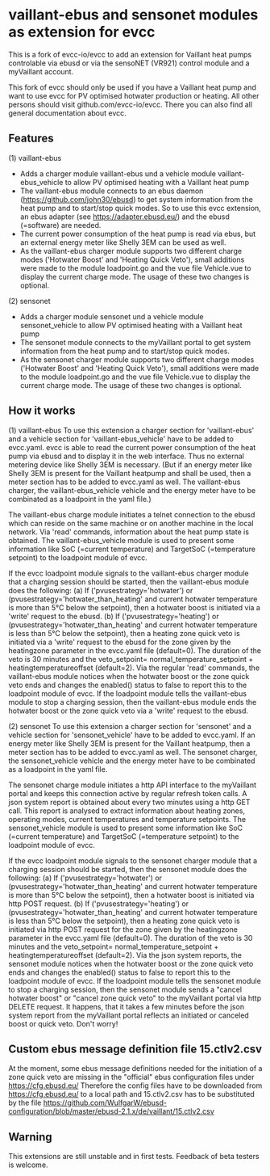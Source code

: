 # vaillant-ebus and sensonet modules as extension for evcc 

This is a fork of evcc-io/evcc to add an extension for Vaillant heat pumps controlable via ebusd or via the sensoNET (VR921) control module and a myVaillant account.

This fork of evcc should only be used if you have a Vaillant heat pump and want to use evcc for PV optimised hotwater production or heating.
All other persons should visit github.com/evcc-io/evcc. There you can also find all general documentation about evcc.

## Features
(1) vaillant-ebus
- Adds a charger module vaillant-ebus und a vehicle module vaillant-ebus_vehicle to allow PV optimised heating with a Vaillant heat pump
- The vaillant-ebus module connects to an ebus daemon (https://github.com/john30/ebusd) to get system information from the heat pump and to start/stop quick modes. So to use this evcc extension, an ebus adapter (see https://adapter.ebusd.eu/) and the ebusd (=software) are needed. 
- The current power consumption of the heat pump is read via ebus, but an external energy meter like Shelly 3EM can be used as well.
- As the vaillant-ebus charger module supports two different charge modes ('Hotwater Boost' and 'Heating Quick Veto'), small additions were made to the
  module loadpoint.go and the vue file Vehicle.vue to display the current charge mode. The usage of these two changes is optional. 

(2) sensonet
- Adds a charger module sensonet und a vehicle module sensonet_vehicle to allow PV optimised heating with a Vaillant heat pump
- The sensonet module connects to the myVaillant portal to get system information from the heat pump and to start/stop quick modes.
- As the sensonet charger module supports two different charge modes ('Hotwater Boost' and 'Heating Quick Veto'), small additions were made to the
  module loadpoint.go and the vue file Vehicle.vue to display the current charge mode. The usage of these two changes is optional. 

## How it works
(1) vaillant-ebus
To use this extension a charger section for 'vaillant-ebus' and a vehicle section for 'vaillant-ebus_vehicle' have to be added to evcc.yaml. 
evcc is able to read the current power consumption of the heat pump via ebusd and to display it in the web interface. Thus no external metering device like Shelly 3EM is necessary. (But if an energy meter like Shelly 3EM is present for the Vaillant heatpump and shall be used, then a meter section has to be added to evcc.yaml as well. The vaillant-ebus charger, the vaillant-ebus_vehicle vehicle and the energy meter have to be combinated as a loadpoint in the yaml file.)

The vaillant-ebus charge module initiates a telnet connection to the ebusd which can reside on the same machine or on another machine in the local network. Via 'read' commands, information about the heat pump state is obtained. The vaillant-ebus_vehicle module is used to present some information like SoC (=current temperature) and TargetSoC (=temperature setpoint) to the loadpoint module of evcc.

If the evcc loadpoint module signals to the vaillant-ebus charger module that a charging session should be started, then the vaillant-ebus module does the following:
   (a) If ('pvusestrategy='hotwater') or (pvusestrategy='hotwater_than_heating' and current hotwater temperature is more than 5°C below the setpoint), then a hotwater boost is initiated via a 'write' request to the ebusd.
   (b) If ('pvusestrategy='heating') or (pvusestrategy='hotwater_than_heating' and current hotwater temperature is less than 5°C below the setpoint), then
         a heating zone quick veto is initiated via a 'write' request to the ebusd for the zone given by the heatingzone parameter in the evcc.yaml file (default=0). 
        The duration of the veto is 30 minutes and the veto_setpoint= normal_temperature_setpoint + heatingtemperatureoffset (default=2).
Via the regular 'read' commands, the vaillant-ebus module notices when the hotwater boost or the zone quick veto ends and changes the enabled() status to false to report this to the loadpoint module of evcc.
If the loadpoint module tells the vaillant-ebus module to stop a charging session, then the vaillant-ebus module ends the hotwater boost or the zone quick veto via a 'write' request to the ebusd.

(2) sensonet
To use this extension a charger section for 'sensonet' and a vehicle section for 'sensonet_vehicle' have to be added to evcc.yaml. If an energy meter
like Shelly 3EM is present for the Vaillant heatpump, then a meter section has to be added to evcc.yaml as well.
The sensonet charger, the sensonet_vehicle vehicle and the energy meter have to be combinated as a loadpoint in the yaml file.

The sensonet charge module initiates a http API interface to the myVaillant portal and keeps this connection active by regular refresh token calls.
A json system report is obtained about every two minutes using a http GET call. This report is analysed to extract information about heating zones, operating modes, current temperatures and temperature setpoints.
The sensonet_vehicle module is used to present some information like SoC (=current temperature) and TargetSoC (=temperature setpoint) to the loadpoint module of evcc.

If the evcc loadpoint module signals to the sensonet charger module that a charging session should be started, then the sensonet module does the following:
   (a) If ('pvusestrategy='hotwater') or (pvusestrategy='hotwater_than_heating' and current hotwater temperature is more than 5°C below the setpoint), then
         a hotwater boost is initiated via http POST request.
   (b) If ('pvusestrategy='heating') or (pvusestrategy='hotwater_than_heating' and current hotwater temperature is less than 5°C below the setpoint), then
         a heating zone quick veto is initiated via http POST request for the zone given by the heatingzone parameter in the evcc.yaml file (default=0). 
        The duration of the veto is 30 minutes and the veto_setpoint= normal_temperature_setpoint + heatingtemperatureoffset (default=2).
Via the json system reports, the sensonet module notices when the hotwater boost or the zone quick veto ends and changes the enabled() status to false to report
this to the loadpoint module of evcc.
If the loadpoint module tells the sensonet module to stop a charging session, then the sensonet module sends a "cancel hotwater boost" or "cancel zone quick veto" to the myVaillant portal via http DELETE request.
It happens, that it takes a few minutes before the json system report from the myVaillant portal reflects an initiated or canceled boost or quick veto. Don't worry!

## Custom ebus message definition file 15.ctlv2.csv
At the moment, some ebus message definitions needed for the initiation of a zone quick veto are missing in the "official" ebus configuration files under https://cfg.ebusd.eu/ 
Therefore the config files have to be downloaded from https://cfg.ebusd.eu/ to a local path and 15.ctlv2.csv has to be substituted by the file https://github.com/WulfgarW/ebusd-configuration/blob/master/ebusd-2.1.x/de/vaillant/15.ctlv2.csv 

## Warning
This extensions are still unstable and in first tests.
Feedback of beta testers is welcome.
